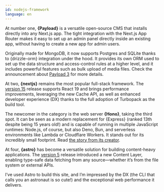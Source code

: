 ```yaml
---
id: nodejs-framework
language: en
---
```


At number one, **{Payload}** is a versatile open-source CMS that installs directly into any Next.js app. The tight integration with the Next.js App Router makes it easy to set up an admin panel directly inside an existing app, without having to create a new app for admin users.

Originally made for MongoDB, it now supports Postgres and SQLite thanks to {drizzle-orm} integration under the hood. It provides its own ORM used to set up the data structure and access-control rules at a higher level, and it includes powerful features such as bulk upload of media files. Check the announcement about [Payload 3](https://payloadcms.com/blog/payload-30-the-first-cms-that-installs-directly-into-any-nextjs-app) for more details.

At two, **{nextjs}** remains the most popular full-stack framework. The [version 15](https://nextjs.org/blog/next-15) release supports React 19 and brings performance improvements, leveraging the new Cache API, as well as enhanced developer experience (DX) thanks to the full adoption of Turbopack as the build tool.

The newcomer in the category is the web server **{Hono}**, taking the third spot. It can be seen as a modern replacement for {Express} (ranked 13th despite being 15 years old!) and is capable of running in multiple JavaScript runtimes: Node.js, of course, but also Deno, Bun, and serverless environments like Lambda or Cloudflare Workers. It stands out for its incredibly small footprint. Read [the story from its creator](https://blog.cloudflare.com/the-story-of-web-framework-hono-from-the-creator-of-hono/).

At four, **{astro}** has become a versatile solution for building content-heavy applications. The [version 5](https://astro.build/blog/astro-5/) release introduced a new Content Layer, enabling type-safe data fetching from any source—whether it’s from the file system or external APIs.

I’ve used Astro to build this site, and I’m impressed by the DX (the CLI that calls you an astronaut is so cute!) and the exceptional web performance it delivers.

